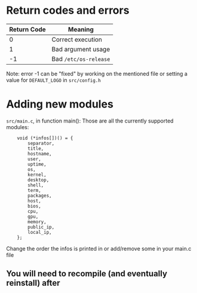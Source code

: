 # Return codes and errors
| Return Code   | Meaning               |
| ---           | ---                   |
| 0             | Correct execution     |
| 1             | Bad argument usage    |
| -1            | Bad `/etc/os-release` |

Note: error -1 can be "fixed" by working on the mentioned file or setting a value for `DEFAULT_LOGO` in `src/config.h`

# Adding new modules
`src/main.c`, in function main():
Those are all the currently supported modules:
```
    void (*infos[])() = {
        separator,
        title,
        hostname,
        user,
        uptime,
        os,
        kernel,
        desktop,
        shell,
        term,
        packages,
        host,
        bios,
        cpu,
        gpu,
        memory,
        public_ip,
        local_ip,
    };
```
Change the order the infos is printed in or add/remove some in your main.c file
## You will need to recompile (and eventually reinstall) after